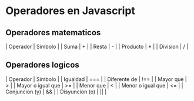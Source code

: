 # Operadores en Javascript

## Operadores matematicos

| Operador | Simbolo |
|   Suma   |    +    |
|  Resta   |    -    |
| Producto |    *    |
| Division |    /    |

## Operadores logicos

| Operador | Simbolo |
|   Igualdad   |    ===   |
|  Diferente de   |    !==    |
| Mayor que |    >    |
| Mayor o igual que |    >=    |
| Menor que |    <    |
| Menor o igual que |    <=    |
| Conjuncion (y) |    &&    |
| Disyuncion (o) |    ||    |